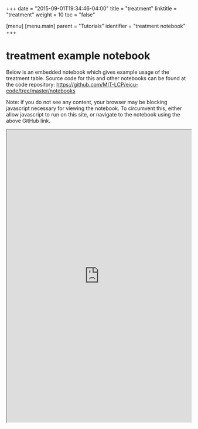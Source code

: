 +++
date = "2015-09-01T19:34:46-04:00"
title = "treatment"
linktitle = "treatment"
weight = 10
toc = "false"

[menu]
  [menu.main]
    parent = "Tutorials"
    identifier = "treatment notebook"
+++

# treatment example notebook

Below is an embedded notebook which gives example usage of the treatment table.
Source code for this and other notebooks can be found at the code repository:
https://github.com/MIT-LCP/eicu-code/tree/master/notebooks

Note: if you do not see any content, your browser may be blocking javascript necessary for viewing the notebook. To circumvent this, either allow javascript to run on this site, or navigate to the notebook using the above GitHub link.

<iframe src="https://nbviewer.jupyter.org/github/MIT-LCP/eicu-code/blob/master/notebooks/treatment.ipynb" width="100%" height="800" scrolling="yes"></iframe>
